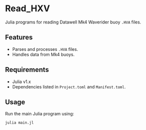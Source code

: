 # Read_HXV
Julia programs for reading Datawell Mk4 Waverider buoy `.HVA` files.

## Features
- Parses and processes `.HVA` files.
- Handles data from Mk4 buoys.

## Requirements
- Julia v1.x
- Dependencies listed in `Project.toml` and `Manifest.toml`.

## Usage
Run the main Julia program using:
```bash
julia main.jl
